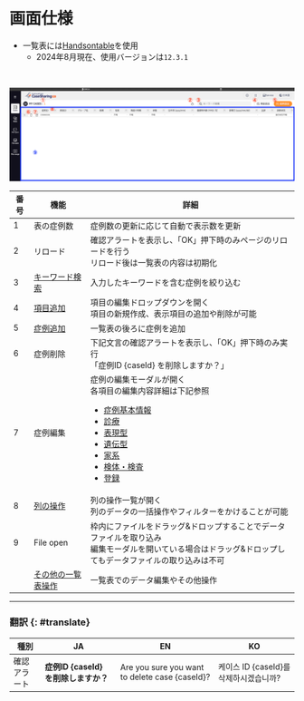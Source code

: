 # 画面仕様

- 一覧表には[Handsontable](https://handsontable.com/)を使用
    - 2024年8月現在、使用バージョンは`12.3.1`

<br>

![Casesのスクリーンショット](../assets/images/cases_20240804.png)


| 番号 | 機能 | 詳細 |
| ---- | ---- | ---- |
| 1 | 表の症例数 | 症例数の更新に応じて自動で表示数を更新 |
| 2 | リロード | 確認アラートを表示し、「OK」押下時のみページのリロードを行う<br>リロード後は一覧表の内容は初期化 |
| 3 | [キーワード検索](/cases/operations/search-keyword) | 入力したキーワードを含む症例を絞り込む |
| 4 | [項目追加](/cases/operations/add-items) | 項目の編集ドロップダウンを開く<br>項目の新規作成、表示項目の追加や削除が可能 |
| 5 | [症例追加](/cases/operations/add-case) | 一覧表の後ろに症例を追加 |
| 6 | 症例削除 | 下記文言の確認アラートを表示し、「OK」押下時のみ実行<br>「症例ID {caseId} を削除しますか？」 |
| 7 | 症例編集 | 症例の編集モーダルが開く<br>各項目の編集内容詳細は下記参照<br><ul><li>[症例基本情報](/cases/edit/case-basic-information)</li><li>[診療](/cases/edit/medical)</li><li>[表現型](/cases/edit/phenotype)</li><li>[遺伝型](/cases/edit/genotype)</li><li>[家系](/cases/edit/family-info)</li><li>[検体・検査](/cases/edit/sample-info)</li><li>[登録](/cases/edit/registration)</li></ul> |
| 8 | [列の操作](/cases/operations/operation-column) | 列の操作一覧が開く<br>列のデータの一括操作やフィルターをかけることが可能 |
| 9 | File open | 枠内にファイルをドラッグ&ドロップすることでデータファイルを取り込み<br>編集モーダルを開いている場合はドラッグ&ドロップしてもデータファイルの取り込みは不可 |
|  | [その他の一覧表操作](/cases/operations/other) | 一覧表でのデータ編集やその他操作 |


---

### 翻訳 {: #translate}

<table>
  <thead>
    <tr>
      <th>種別</th>
      <th>JA</th>
      <th>EN</th>
      <th>KO</th>
    </tr>
  </thead>
  <tbody>
    <tr>
      <td>確認アラート</td>
      <td><strong>症例ID {caseId} を削除しますか？</strong></td>
      <td>Are you sure you want to delete case {caseId}?</td>
      <td>케이스 ID {caseId}를 삭제하시겠습니까?</td>
    </tr>
  </tbody>
</table>